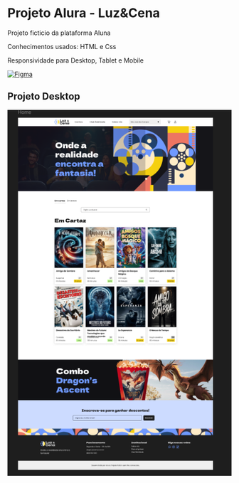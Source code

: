 <h1>Projeto Alura - Luz&Cena</h1>
<p>Projeto ficticio da plataforma Aluna</p>
<p>Conhecimentos usados: HTML e Css</p>
<p>Responsividade para Desktop, Tablet e Mobile </p>

[![Figma](https://img.icons8.com/color/22/000000/figma.png)](https://www.figma.com/community/file/1410343907710342267)

<h2>Projeto Desktop</h2>
<img src="https://github.com/danielcoosta1/LUZ-CENA/blob/main/Luz&Cena/images/desktop.PNG?raw=true">

